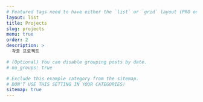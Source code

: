 ```yaml
---
# Featured tags need to have either the `list` or `grid` layout (PRO only).
layout: list
title: Projects
slug: projects
menu: true
order: 2
description: >
  각종 프로젝트

# (Optional) You can disable grouping posts by date.
# no_groups: true

# Exclude this example category from the sitemap.
# DON'T USE THIS SETTING IN YOUR CATEGORIES!
sitemap: true
---
```

